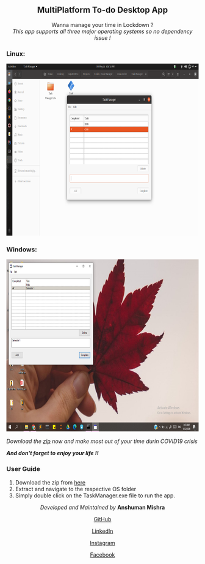 <center><h2> MultiPlatform To-do Desktop App</h2></center>

<center> Wanna manage your time in Lockdown ? </center>

<center><I>This app supports all three major operating systems so no dependency issue ! </I></center>

### Linux: 
<img src="src/ubuntu.png" style="width:1366px;height:450px;">

### Windows:
<img src="src/windows.png" style="width:1366px;height:450px;">

<I>Download the [zip](https://github.com/shivanshuman021/TaskManager/archive/master.zip) now and make most out of your time durin COVID19 crisis </I>

<I><B>And don't forget to enjoy your life !! </B></I>

### User Guide
  1. Download the zip from [here](https://github.com/shivanshuman021/TaskManager/archive/master.zip) 
  2. Extract and navigate to the respective OS folder 
  3. Simply double click on the TaskManager.exe file to run the app.
  
  
 

<center>
  <I>Developed and Maintained by</I>
  <B>Anshuman Mishra</B>
</center>
  
<div>
  <center>
    
  [GitHub](www.github.com/shivanshuman021)

  [LinkedIn](https://www.linkedin.com/in/anshuman-mishra-89b014195)

  [Instagram](www.instagram.com/kanpuriyanawab)

  [Facebook](https://www.facebook.com/profile.php?id=100027935993418)

  </center>
</div>
